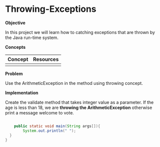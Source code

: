 # Throwing-Exceptions



**Objective**

In this project we will learn how to catching exceptions that are thrown by the Java run-time system. 

**Concepts**

| Concept   |      Resources      |
|----------|:-------------:|
|||

**Problem**

Use the ArithmeticException in the method using throwing concept.

**Implementation**

Create the validate method that takes integer value as a parameter. If the age is less than 18, 
we are **throwing the ArithmeticException** otherwise print a message welcome to vote.


```Java

    public static void main(String args[]){   
        System.out.println(" ");    
  }    
}    
```

